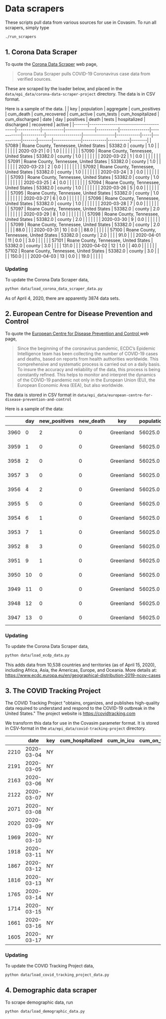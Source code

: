 # Data scrapers

These scripts pull data from various sources for use in Covasim. To run all scrapers,
simply type

```bash
./run_scrapers 
```

## 1. Corona Data Scraper

To quote the [Corona Data Scraper](https://coronadatascraper.com) web page,

> Corona Data Scraper pulls COVID-19 Coronavirus case data from verified sources.

These are scraped by the loader below, and placed in the `data/epi_data/corona-data-scraper-project` directory. The
data is in CSV format.

Here is a sample of the data.
|       | key                                    | population | aggregate | cum_positives | cum_death | cum_recovered | cum_active | cum_tests | cum_hospitalized | cum_discharged | date       | day | positives | death | tests | hospitalized | discharged | recovered | active |
|-------|----------------------------------------|------------|-----------|---------------|-----------|---------------|------------|-----------|------------------|----------------|------------|-----|-----------|-------|-------|--------------|------------|-----------|--------|
| 57089 | Roane County, Tennessee, United States | 53382.0    | county    | 1.0           |           |               |            |           |                  |                | 2020-03-21 | 0   | 1.0       |       |       |              |            |           |        |
| 57090 | Roane County, Tennessee, United States | 53382.0    | county    | 1.0           |           |               |            |           |                  |                | 2020-03-22 | 1   | 0.0       |       |       |              |            |           |        |
| 57091 | Roane County, Tennessee, United States | 53382.0    | county    | 1.0           |           |               |            |           |                  |                | 2020-03-23 | 2   | 0.0       |       |       |              |            |           |        |
| 57092 | Roane County, Tennessee, United States | 53382.0    | county    | 1.0           |           |               |            |           |                  |                | 2020-03-24 | 3   | 0.0       |       |       |              |            |           |        |
| 57093 | Roane County, Tennessee, United States | 53382.0    | county    | 1.0           |           |               |            |           |                  |                | 2020-03-25 | 4   | 0.0       |       |       |              |            |           |        |
| 57094 | Roane County, Tennessee, United States | 53382.0    | county    | 1.0           |           |               |            |           |                  |                | 2020-03-26 | 5   | 0.0       |       |       |              |            |           |        |
| 57095 | Roane County, Tennessee, United States | 53382.0    | county    | 1.0           |           |               |            |           |                  |                | 2020-03-27 | 6   | 0.0       |       |       |              |            |           |        |
| 57096 | Roane County, Tennessee, United States | 53382.0    | county    | 1.0           |           |               |            |           |                  |                | 2020-03-28 | 7   | 0.0       |       |       |              |            |           |        |
| 57097 | Roane County, Tennessee, United States | 53382.0    | county    | 2.0           |           |               |            |           |                  |                | 2020-03-29 | 8   | 1.0       |       |       |              |            |           |        |
| 57098 | Roane County, Tennessee, United States | 53382.0    | county    | 2.0           |           |               |            |           |                  |                | 2020-03-30 | 9   | 0.0       |       |       |              |            |           |        |
| 57099 | Roane County, Tennessee, United States | 53382.0    | county    | 2.0           |           |               |            | 88.0      |                  |                | 2020-03-31 | 10  | 0.0       |       | 88.0  |              |            |           |        |
| 57100 | Roane County, Tennessee, United States | 53382.0    | county    | 2.0           |           |               |            | 91.0      |                  |                | 2020-04-01 | 11  | 0.0       |       | 3.0   |              |            |           |        |
| 57101 | Roane County, Tennessee, United States | 53382.0    | county    | 3.0           |           |               |            | 131.0     |                  |                | 2020-04-02 | 12  | 1.0       |       | 40.0  |              |            |           |        |
| 57102 | Roane County, Tennessee, United States | 53382.0    | county    | 3.0           |           |               |            | 150.0     |                  |                | 2020-04-03 | 13  | 0.0       |       | 19.0  |              |            |           |        |


### Updating

To update the  Corona Data Scraper data,

```bash
python data/load_corona_data_scraper_data.py 
```

As of April 4, 2020, there are apparently 3874 data sets.


## 2. European Centre for Disease Prevention and Control 

To quote the [European Centre for Disease Prevention and Control ](https://www.ecdc.europa.eu/en/geographical-distribution-2019-ncov-cases) web page,

> Since the beginning of the coronavirus pandemic, ECDC’s Epidemic Intelligence team has been collecting the number of COVID-19 cases and deaths, based on reports from health authorities worldwide. This comprehensive and systematic process is carried out on a daily basis. To insure the accuracy and reliability of the data, this process is being constantly refined. This helps to monitor and interpret the dynamics of the COVID-19 pandemic not only in the European Union (EU), the European Economic Area (EEA), but also worldwide.

The data is stored in CSV format in `data/epi_data/european-centre-for-disease-prevention-and-control`

Here is a sample of the data:

|      | day | new_positives | new_death | key       | population | date       |
|------|-----|---------------|-----------|-----------|------------|------------|
| 3960 | 0   | 2             | 0         | Greenland | 56025.0    | 2020-03-20 |
| 3959 | 1   | 0             | 0         | Greenland | 56025.0    | 2020-03-21 |
| 3958 | 2   | 0             | 0         | Greenland | 56025.0    | 2020-03-22 |
| 3957 | 3   | 0             | 0         | Greenland | 56025.0    | 2020-03-23 |
| 3956 | 4   | 2             | 0         | Greenland | 56025.0    | 2020-03-24 |
| 3955 | 5   | 0             | 0         | Greenland | 56025.0    | 2020-03-25 |
| 3954 | 6   | 1             | 0         | Greenland | 56025.0    | 2020-03-26 |
| 3953 | 7   | 1             | 0         | Greenland | 56025.0    | 2020-03-27 |
| 3952 | 8   | 3             | 0         | Greenland | 56025.0    | 2020-03-28 |
| 3951 | 9   | 1             | 0         | Greenland | 56025.0    | 2020-03-29 |
| 3950 | 10  | 0             | 0         | Greenland | 56025.0    | 2020-03-30 |
| 3949 | 11  | 0             | 0         | Greenland | 56025.0    | 2020-03-31 |
| 3948 | 12  | 0             | 0         | Greenland | 56025.0    | 2020-04-01 |
| 3947 | 13  | 0             | 0         | Greenland | 56025.0    | 2020-04-02 |


### Updating

To update the Corona Data Scraper data,

```bash
python data/load_ecdp_data.py 
```


This adds data from 10,538 countries and territories (as of April 15, 2020), including Africa, Asia, the Americas, Europe, and Oceania. More details at: https://www.ecdc.europa.eu/en/geographical-distribution-2019-ncov-cases


## 3. The COVID Tracking Project

The COVID Tracking Project "obtains, organizes, and publishes high-quality data required to understand and respond to the COVID-19 outbreak in the United States." The project website is https://covidtracking.com

We transform this data for use in the Covasim parameter format. It is stored
in CSV-format in the `ata/epi_data/covid-tracking-project` directory.

|      | date       | key | cum_hospitalized | cum_in_icu | cum_on_ventilator | death | new_death | new_hospitalized | new_negatives | new_positives | new_tests | day | num_icu | num_on_ventilator |
|------|------------|-----|------------------|------------|-------------------|-------|-----------|------------------|---------------|---------------|-----------|-----|---------|-------------------|
| 2210 | 2020-03-04 | NY  |                  |            |                   |       |           |                  |               |               |           | 0   |         |                   |
| 2191 | 2020-03-05 | NY  |                  |            |                   |       | 0.0       | 0.0              | 28.0          | 16.0          | 44.0      | 1   |         |                   |
| 2163 | 2020-03-06 | NY  |                  |            |                   |       | 0.0       | 0.0              | 16.0          | 11.0          | 27.0      | 2   |         |                   |
| 2122 | 2020-03-07 | NY  |                  |            |                   |       | 0.0       | 0.0              | 0.0           | 43.0          | 43.0      | 3   |         |                   |
| 2071 | 2020-03-08 | NY  |                  |            |                   |       | 0.0       | 0.0              | 0.0           | 29.0          | 29.0      | 4   |         |                   |
| 2020 | 2020-03-09 | NY  |                  |            |                   |       | 0.0       | 0.0              | 0.0           | 37.0          | 37.0      | 5   |         |                   |
| 1969 | 2020-03-10 | NY  |                  |            |                   |       | 0.0       | 0.0              | 0.0           | 31.0          | 31.0      | 6   |         |                   |
| 1918 | 2020-03-11 | NY  |                  |            |                   |       | 0.0       | 0.0              | 0.0           | 43.0          | 43.0      | 7   |         |                   |
| 1867 | 2020-03-12 | NY  |                  |            |                   |       | 0.0       | 0.0              | 0.0           | 0.0           | 0.0       | 8   |         |                   |
| 1816 | 2020-03-13 | NY  |                  |            |                   |       | 0.0       | 0.0              | 2687.0        | 205.0         | 2892.0    | 9   |         |                   |
| 1765 | 2020-03-14 | NY  |                  |            |                   |       | 0.0       | 0.0              | 0.0           | 103.0         | 103.0     | 10  |         |                   |
| 1714 | 2020-03-15 | NY  |                  |            |                   | 3.0   | 3.0       | 0.0              | 1764.0        | 205.0         | 1969.0    | 11  |         |                   |
| 1661 | 2020-03-16 | NY  |                  |            |                   | 7.0   | 4.0       | 0.0              | 0.0           | 221.0         | 221.0     | 12  |         |                   |
| 1605 | 2020-03-17 | NY  |                  |            |                   | 7.0   | 0.0       | 0.0              | 963.0         | 750.0         | 1713.0    | 13  |         |                   |



### Updating

To update the COVID Tracking Project data,

```bash
python data/load_covid_tracking_project_data.py
```


## 4. Demographic data scraper

To scrape demographic data, run

```bash
python data/load_demographic_data.py
```